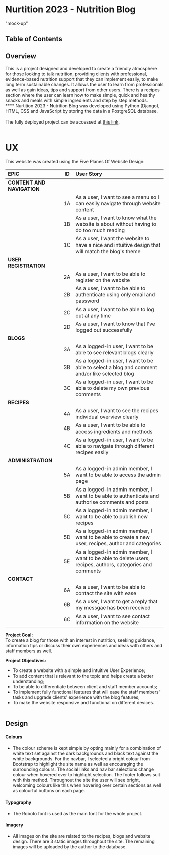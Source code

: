 # Nurtition 2023 - Nutrition Blog

"mock-up"

## Table of Contents

## Overview
This is a project designed and developed to create a friendly atmosphere for those looking to talk nutrition, providing clients with professional, evidence-based nutrition support that they can implement easily, to make long term sustainable changes. It allows the user to learn from professionals as well as gain ideas, tips and support from other users. There is a recipes section where the user can learn how to make simple, quick and healthy snacks and meals with simple ingredients and step by step methods.<br>
**** Nurtition 2023 - Nutrition Blog was developed using Python (Django), HTML, CSS and JavaScript by storing the data in a PostgreSQL database.
<br><br>
The fully deployed project can be accessed at [this link](https://nutrition2023-ea03d13919e5.herokuapp.com/).<br><br>

# UX
This website was created using the Five Planes Of Website Design:<br>

|   EPIC                                |ID|                                User Story                                                   |
| :-------------------------------------|--|:------------------------------------------------------------------------------------------- |
|**CONTENT AND NAVIGATION**             |  ||
|                                       |1A| As a user, I want to see a menu so I can easily navigate through website content |             
|                                       |1B| As a user, I want to know what the website is about without having to do too much reading|
|                                       |1C| As a user, I want the website to have a nice and intuitive design that will match the blog's theme|
|**USER REGISTRATION**                  |  || 
|                                       |2A| As a user, I want to be able to register on the website|
|                                       |2B| As a user, I want to be able to authenticate using only email and password|
|                                       |2C| As a user, I want to be able to log out at any time|
|                                       |2D| As a user, I want to know that I've logged out successfully|
|**BLOGS**                              |  ||
|                                       |3A| As a logged-in user, I want to be able to see relevant blogs clearly|
|                                       |3B| As a logged-in user, I want to be able to select a blog and comment and/or like selected blog|
|                                       |3C| As a logged-in user, I want to be able to delete my own previous comments|
|**RECIPES**                            |  ||
|                                       |4A| As a user, I want to see the recipes individual overview clearly|
|                                       |4B| As a user, I want to be able to access ingredients and methods|
|                                       |4C| As a logged-in user, I want to be able to navigate through different recipes easily|
|**ADMINISTRATION**                     |  ||
|                                       |5A| As a logged-in admin member, I want to be able to access the admin page|
|                                       |5B| As a logged-in admin member, I want to be able to authenticate and authorise comments and posts|
|                                       |5C| As a logged-in admin member, I want to be able to publish new recipes|
|                                       |5D| As a logged-in admin member, I want to be able to create a new user, recipes, author and categories|
|                                       |5E| As a logged-in admin member, I want to be able to delete users, recipes, authors, categories and comments|
|**CONTACT**                            |  ||
|                                       |6A| As a user, I want to be able to contact the site with ease|
|                                       |6B| As a user, I want to get a reply that my messgae has been received|
|                                       |6C| As a user, I want to see contact information on the website|

**Project Goal:**<br>
To create a blog for those with an interest in nutrition, seeking guidance, information tips or discuss their own experiences and ideas with others and staff members as well.

**Project Objectives:**<br> 
* To create a website with a simple and intuitive User Experience;
* To add content that is relevant to the topic and helps create a better understanding;
* To be able to differentiate between client and staff member accounts;
* To implement fully functional features that will ease the staff members' tasks and upgrade clients' experience with the blog features;
* To make the website responsive and functional on different devices.<br><br>

## Design

#### Colours

* The colour scheme is kept simple by opting mainly for a combination of white text set against the dark backgrounds and black text against the white backgrounds. For the navbar, I selected a bright colour from Bootstrap to highlight the site name as well as encouraging the surrounding colours. The social links and nav bar selections change colour when hovered over to highlight selection. The footer follows suit with this method. Throughout the site the user will see bright, welcoming colours like this when hovering over certain sections as well as colourful buttons on each page.

#### Typography

* The Roboto font is used as the main font for the whole project.

#### Imagery

* All images on the site are related to the recipes, blogs and website design. There are 3 static images throughout the site. The remaining images will be uploaded by the author to the database.


